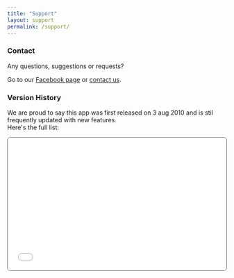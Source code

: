 ```yaml
---
title: "Support"
layout: support
permalink: /support/
---
```

<section class="support-main-section">
	<div class="container">
		<div class="row">
			<div class="col-12">
				<h3 class="title font-weight-bold mb-3">Contact</h3>
				<p class="text mb-0">Any questions, suggestions or requests?</p>
				<p class="text mb-5">Go to our <a href="https://www.facebook.com/1320sync/" target="blank" class="link">Facebook page</a> or <a href="https://spreadsheets.google.com/viewform?formkey=dEJTOXBEVVM5ODZyOFVFa004dmtLSGc6MQ" target="blank" class="link">contact us</a>.</p>
				<h3 class="title font-weight-bold mb-3">Version History</h3>
				<p class="text mb-4">We are proud to say this app was first released on 3 aug 2010 and is stil frequently updated with new features.<br />Here's the full list:</p>
				<iframe src="/updateinfo.html" style="border: 1px green solid; border-color: #545d51; border-radius: 7px; overflow:hidden; width:100%; height:306px;">
					
				</iframe>
			</div>
		</div>
	</div>
</section>

